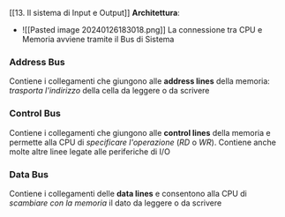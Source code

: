 [[13. Il sistema di Input e Output]]
**Architettura**:
- ![[Pasted image 20240126183018.png]]
La connessione tra CPU e Memoria avviene tramite il Bus di Sistema
### Address Bus
Contiene i collegamenti che giungono alle **address lines** della memoria: *trasporta l'indirizzo* della cella da leggere o da scrivere
### Control Bus
Contiene i collegamenti che giungono alle **control lines** della memoria e permette alla CPU di *specificare l'operazione* ($RD$ o $WR$).
Contiene anche molte altre linee legate alle periferiche di I/O
### Data Bus
Contiene i collegamenti delle **data lines** e consentono alla CPU di *scambiare con la memoria* il dato da leggere o da scrivere